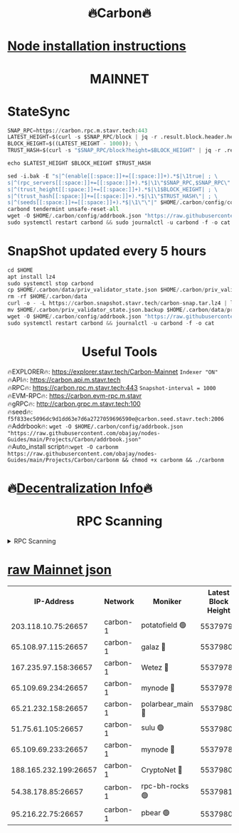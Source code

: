 <h1 align="center"> 🔥Carbon🔥</h1>

[Node installation instructions](https://github.com/obajay/nodes-Guides/tree/main/Projects/Carbon)
=
<h1 align="center"> MAINNET</h1>

# StateSync
```python
SNAP_RPC=https://carbon.rpc.m.stavr.tech:443
LATEST_HEIGHT=$(curl -s $SNAP_RPC/block | jq -r .result.block.header.height); \
BLOCK_HEIGHT=$((LATEST_HEIGHT - 1000)); \
TRUST_HASH=$(curl -s "$SNAP_RPC/block?height=$BLOCK_HEIGHT" | jq -r .result.block_id.hash)

echo $LATEST_HEIGHT $BLOCK_HEIGHT $TRUST_HASH

sed -i.bak -E "s|^(enable[[:space:]]+=[[:space:]]+).*$|\1true| ; \
s|^(rpc_servers[[:space:]]+=[[:space:]]+).*$|\1\"$SNAP_RPC,$SNAP_RPC\"| ; \
s|^(trust_height[[:space:]]+=[[:space:]]+).*$|\1$BLOCK_HEIGHT| ; \
s|^(trust_hash[[:space:]]+=[[:space:]]+).*$|\1\"$TRUST_HASH\"| ; \
s|^(seeds[[:space:]]+=[[:space:]]+).*$|\1\"\"|" $HOME/.carbon/config/config.toml
carbond tendermint unsafe-reset-all
wget -O $HOME/.carbon/config/addrbook.json "https://raw.githubusercontent.com/obajay/nodes-Guides/main/Projects/Carbon/addrbook.json"
sudo systemctl restart carbond && sudo journalctl -u carbond -f -o cat
```
# SnapShot  updated every 5 hours
```python
cd $HOME
apt install lz4
sudo systemctl stop carbond
cp $HOME/.carbon/data/priv_validator_state.json $HOME/.carbon/priv_validator_state.json.backup
rm -rf $HOME/.carbon/data
curl -o - -L https://carbon.snapshot.stavr.tech/carbon-snap.tar.lz4 | lz4 -c -d - | tar -x -C $HOME/.carbon --strip-components 2
mv $HOME/.carbon/priv_validator_state.json.backup $HOME/.carbon/data/priv_validator_state.json
wget -O $HOME/.carbon/config/addrbook.json "https://raw.githubusercontent.com/obajay/nodes-Guides/main/Projects/Carbon/addrbook.json"
sudo systemctl restart carbond && journalctl -u carbond -f -o cat
```

 <h1 align="center"> Useful Tools</h1>

🔥EXPLORER🔥:     https://explorer.stavr.tech/Carbon-Mainnet        `Indexer "ON"` \
🔥API🔥:          https://carbon.api.m.stavr.tech \
🔥RPC🔥:          https://carbon.rpc.m.stavr.tech:443              `Snapshot-interval = 1000` \
🔥EVM-RPC🔥:      https://carbon.evm-rpc.m.stavr \
🔥gRPC🔥:         http://carbon.grpc.m.stavr.tech:100 \
🔥seed🔥:      `f5f833ec5096dc9d1dd63e7d6a2727059696590e@carbon.seed.stavr.tech:2006` \
🔥Addrbook🔥:  `wget -O $HOME/.carbon/config/addrbook.json "https://raw.githubusercontent.com/obajay/nodes-Guides/main/Projects/Carbon/addrbook.json"` \
🔥Auto_install script🔥:`wget -O carbonm https://raw.githubusercontent.com/obajay/nodes-Guides/main/Projects/Carbon/carbonm && chmod +x carbonm && ./carbonm`

🔥[Decentralization Info](https://github.com/obajay/StateSync-snapshots/tree/main/Projects/Carbon/Decentralization)🔥
=
<h1 align="center"> RPC Scanning</h1>

<details>
<summary>RPC Scanning</summary>

<h2 align="center"> We scan nodes in real time every 4 hours. And we provide the final result of RPC endpoints.
We cannot influence the operation of these nodes in any way. </h2>


```python
If Voting Power is higher than 0 --> then the Node is a validator of the network and may be subject to attack and be a potential threat to the chain.
```
```python
We marked such validators with a red symbol
```

</details>

[raw Mainnet json](https://rpc-check.carbonm.stavr.tech/carbonm/rpc-carbonm-result.json)
=


<table><tr><th>IP-Address</th><th>Network</th><th>Moniker</th><th>Latest Block Height</th><th>Earliest Block Height</th><th>Catching Up</th><th>Tx Index</th><th>Voting Power</th><th>Scan Time</th></tr><tr><td>203.118.10.75:26657</td><td>carbon-1</td><td>potatofield 🟢</td><td>55379793</td><td>21164241</td><td>False</td><td>on</td><td>0</td><td>2024-03-26T22:27:16.834555357UTC</td></tr><tr><td>65.108.97.115:26657</td><td>carbon-1</td><td>galaz 🔴</td><td>55379806</td><td>47374001</td><td>False</td><td>on</td><td>10443959088</td><td>2024-03-26T22:27:44.803125894UTC</td></tr><tr><td>167.235.97.158:36657</td><td>carbon-1</td><td>Wetez 🔴</td><td>55379789</td><td>48067570</td><td>False</td><td>on</td><td>1385678367</td><td>2024-03-26T22:27:09.519934674UTC</td></tr><tr><td>65.109.69.234:26657</td><td>carbon-1</td><td>mynode 🔴</td><td>55379789</td><td>53160001</td><td>False</td><td>off</td><td>12070883306</td><td>2024-03-26T22:27:09.818672676UTC</td></tr><tr><td>65.21.232.158:26657</td><td>carbon-1</td><td>polarbear_main 🔴</td><td>55379809</td><td>54286001</td><td>False</td><td>on</td><td>10771320141</td><td>2024-03-26T22:27:49.450787408UTC</td></tr><tr><td>51.75.61.105:26657</td><td>carbon-1</td><td>sulu 🟢</td><td>55379801</td><td>54542001</td><td>False</td><td>off</td><td>0</td><td>2024-03-26T22:27:31.965743392UTC</td></tr><tr><td>65.109.69.233:26657</td><td>carbon-1</td><td>mynode 🔴</td><td>55379789</td><td>54660001</td><td>False</td><td>off</td><td>8377618382</td><td>2024-03-26T22:27:09.316000180UTC</td></tr><tr><td>188.165.232.199:26657</td><td>carbon-1</td><td>CryptoNet 🔴</td><td>55379809</td><td>55078001</td><td>False</td><td>off</td><td>3519803347</td><td>2024-03-26T22:27:49.155865856UTC</td></tr><tr><td>54.38.178.85:26657</td><td>carbon-1</td><td>rpc-bh-rocks 🟢</td><td>55379813</td><td>55108001</td><td>False</td><td>on</td><td>0</td><td>2024-03-26T22:27:55.829326125UTC</td></tr><tr><td>95.216.22.75:26657</td><td>carbon-1</td><td>pbear 🟢</td><td>55379801</td><td>55168001</td><td>False</td><td>on</td><td>0</td><td>2024-03-26T22:27:34.325884488UTC</td></tr></table>
